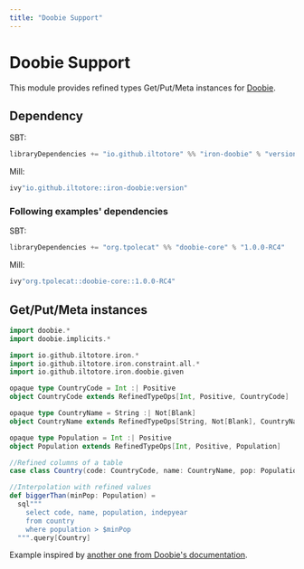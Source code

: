 ```yaml
---
title: "Doobie Support"
---
```


# Doobie Support

This module provides refined types Get/Put/Meta instances for [Doobie](https://tpolecat.github.io/doobie/).

## Dependency

SBT:

```scala 
libraryDependencies += "io.github.iltotore" %% "iron-doobie" % "version"
```

Mill:

```scala 
ivy"io.github.iltotore::iron-doobie:version"
```

### Following examples' dependencies

SBT:

```scala 
libraryDependencies += "org.tpolecat" %% "doobie-core" % "1.0.0-RC4"
```

Mill:

```scala 
ivy"org.tpolecat::doobie-core::1.0.0-RC4"
```

## Get/Put/Meta instances

```scala
import doobie.*
import doobie.implicits.*

import io.github.iltotore.iron.*
import io.github.iltotore.iron.constraint.all.*
import io.github.iltotore.iron.doobie.given

opaque type CountryCode = Int :| Positive
object CountryCode extends RefinedTypeOps[Int, Positive, CountryCode]

opaque type CountryName = String :| Not[Blank]
object CountryName extends RefinedTypeOps[String, Not[Blank], CountryName]

opaque type Population = Int :| Positive
object Population extends RefinedTypeOps[Int, Positive, Population]

//Refined columns of a table
case class Country(code: CountryCode, name: CountryName, pop: Population)

//Interpolation with refined values
def biggerThan(minPop: Population) =
  sql"""
    select code, name, population, indepyear
    from country
    where population > $minPop
  """.query[Country] 
```

Example inspired by
[another one from Doobie's documentation](https://tpolecat.github.io/doobie/docs/06-Checking.html#checking-a-query).
